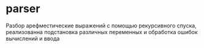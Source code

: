 # parser
Разбор арефместические выражений с помощью рекурсивного спуска, реализованна подстановка различных переменных и обработка ошибок вычислений и ввода

